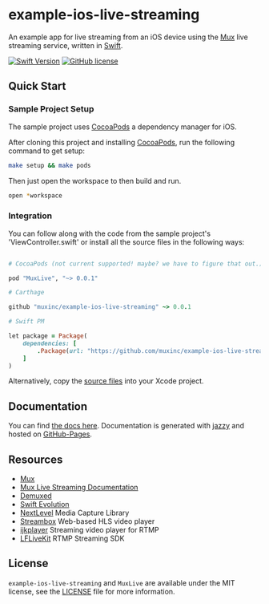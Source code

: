 # example-ios-live-streaming

An example app for live streaming from an iOS device using the [Mux](http://mux.com) live streaming service, written in [Swift](https://developer.apple.com/swift/).

[![Swift Version](https://img.shields.io/badge/language-swift%204.0-brightgreen.svg)](https://developer.apple.com/swift) [![GitHub license](https://img.shields.io/badge/license-MIT-lightgrey.svg)](https://github.com/muxinc/example-ios-live-streaming/blob/master/LICENSE)

## Quick Start

### Sample Project Setup

The sample project uses [CocoaPods](https://guides.cocoapods.org/using/getting-started.html) a dependency manager for iOS.

After cloning this project and installing [CocoaPods](https://guides.cocoapods.org/using/getting-started.html), run the following command to get setup:

```sh
make setup && make pods
```

Then just open the workspace to then build and run.

```sh
open *workspace
```

### Integration

You can follow along with the code from the sample project's 'ViewController.swift' or install all the source files in the following ways:

```ruby

# CocoaPods (not current supported! maybe? we have to figure that out.)

pod "MuxLive", "~> 0.0.1"

# Carthage

github "muxinc/example-ios-live-streaming" ~> 0.0.1

# Swift PM

let package = Package(
    dependencies: [
        .Package(url: "https://github.com/muxinc/example-ios-live-streaming", majorVersion: 0)
    ]
)

```

Alternatively, copy the [source files](https://github.com/muxinc/example-ios-live-streaming/tree/master/Sources) into your Xcode project.

## Documentation

You can find [the docs here](https://muxinc.github.io/example-ios-live-streaming). Documentation is generated with [jazzy](https://github.com/realm/jazzy) and hosted on [GitHub-Pages](https://pages.github.com).

## Resources

* [Mux](http://mux.com)
* [Mux Live Streaming Documentation](https://docs.mux.com/v1/docs/live-streaming)
* [Demuxed](http://demuxed.com)
* [Swift Evolution](https://github.com/apple/swift-evolution)
* [NextLevel](http://nextlevel.engineering/) Media Capture Library
* [Streambox](http://streambox.fr/mse/hls.js-0.8.9/demo/) Web-based HLS video player
* [ijkplayer](https://github.com/Bilibili/ijkplayer) Streaming video player for RTMP
* [LFLiveKit](https://github.com/LaiFengiOS/LFLiveKit) RTMP Streaming SDK

## License

`example-ios-live-streaming` and `MuxLive` are available under the MIT license, see the [LICENSE](https://github.com/muxinc/example-ios-live-streaming/blob/master/LICENSE) file for more information.
